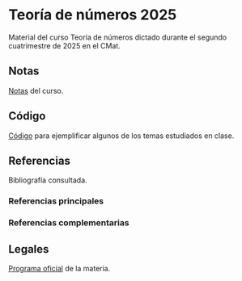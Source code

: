 # Teoría de números 2025
Material del curso Teoría de números dictado durante el segundo cuatrimestre
de 2025 en el CMat.

## Notas
[Notas](https://github.com/danielmejail/teoria-de-numeros-2025/blob/main/notas-para-el-curso/notas-para-el-curso.pdf) del curso.

## Código
[Código](/gp) para ejemplificar algunos de los temas estudiados en clase.

## Referencias
Bibliografía consultada.

### Referencias principales

### Referencias complementarias

## Legales
[Programa oficial](https://github.com/danielmejail/teoria-de-numeros-2025/programa-teoria-de-numeros-2025.pdf) de la materia.

